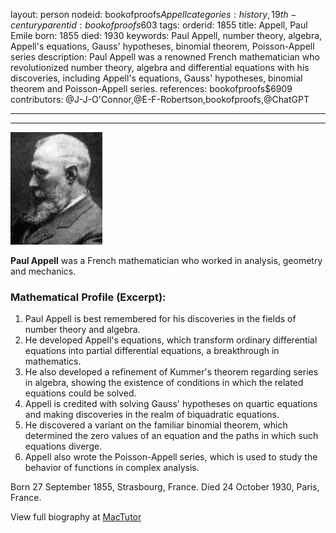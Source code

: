 layout: person
nodeid: bookofproofs$Appell
categories: history,19th-century
parentid: bookofproofs$603
tags: 
orderid: 1855
title: Appell, Paul Emile
born: 1855
died: 1930
keywords: Paul Appell, number theory, algebra, Appell's equations, Gauss' hypotheses, binomial theorem, Poisson-Appell series
description: Paul Appell was a renowned French mathematician who revolutionized number theory, algebra and differential equations with his discoveries, including Appell's equations, Gauss' hypotheses, binomial theorem and Poisson-Appell series.
references: bookofproofs$6909
contributors: @J-J-O'Connor,@E-F-Robertson,bookofproofs,@ChatGPT

---



---

![Appell.jpg](https://github.com/bookofproofs/bookofproofs.github.io/blob/main/_sources/_assets/images/portraits/Appell.jpg?raw=true)

**Paul Appell** was a French mathematician who worked in analysis, geometry and mechanics.

### Mathematical Profile (Excerpt):
1. Paul Appell is best remembered for his discoveries in the fields of number theory and algebra.
2. He developed Appell's equations, which transform ordinary differential equations into partial differential equations, a breakthrough in mathematics.
3. He also developed a refinement of Kummer's theorem regarding series in algebra, showing the existence of conditions in which the related equations could be solved.
4. Appell is credited with solving Gauss' hypotheses on quartic equations and making discoveries in the realm of biquadratic equations.
5. He discovered a variant on the familiar binomial theorem, which determined the zero values of an equation and the paths in which such equations diverge.
6. Appell also wrote the Poisson-Appell series, which is used to study the behavior of functions in complex analysis.

Born 27 September 1855, Strasbourg, France. Died 24 October 1930, Paris, France.

View full biography at [MacTutor](https://mathshistory.st-andrews.ac.uk/Biographies/Appell/)

